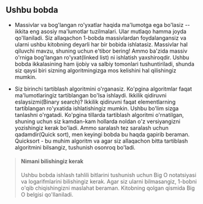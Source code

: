 ## Ushbu bobda

* Massivlar va bog'langan ro'yxatlar haqida ma'lumotga ega bo'lasiz -- ikkita eng asosiy ma'lumotlar tuzilmalari. Ular mutlaqo hamma joyda qo'llaniladi. Siz allaqachon 1-bobda massivlardan foydalangansiz va ularni ushbu kitobning deyarli har bir bobida ishlatasiz. Massivlar hal qiluvchi mavzu, shuning uchun e'tibor bering! Ammo ba'zida massiv o'rniga bog'langan ro'yxat(linked list) ni ishlatish yaxshiroqdir. Ushbu bobda ikkalasining ham ijobiy va salbiy tomonlari tushuntiriladi, shunda siz qaysi biri sizning algoritmingizga mos kelishini hal qilishingiz mumkin.

* Siz birinchi tartiblash algoritmini o'rganasiz. Ko'pgina algoritmlar faqat ma'lumotlaringiz tartiblangan bo'lsa ishlaydi. Ikkilik qidiruvni eslaysizmi(Binary search)? Ikkilik qidiruvni faqat elementlarning tartiblangan ro'yxatida ishlatishingiz mumkin. Ushbu bo'lim sizga tanlashni o'rgatadi. Ko'pgina tillarda tartiblash algoritmi o'rnatilgan, shuning uchun siz kamdan-kam hollarda noldan o'z versiyangizni yozishingiz kerak bo'ladi. Ammo saralash tez saralash uchun qadamdir(Quick sort), men keyingi bobda bu haqda gapirib beraman. Quicksort - bu muhim algoritm va agar siz allaqachon bitta tartiblash algoritmini bilsangiz, tushunish osonroq bo'ladi.

> #### Nimani bilishingiz kerak
> Ushbu bobda ishlash tahlili bitlarini tushunish uchun Big O notatsiyasi va logarifmlarini bilishingiz kerak. Agar siz ularni bilmasangiz, 1-bobni o'qib chiqishingizni maslahat beraman. Kitobning qolgan qismida Big O belgisi qo'llaniladi.